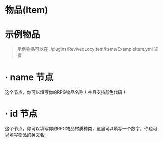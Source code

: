 # 物品(Item)
# 示例物品
>示例物品可以在
./plugins/RevivedLocyItem/Items/ExampleItem.yml
查看
  
# · name 节点
这个节点，你可以填写你的RPG物品名称！并且支持颜色代码！

# · id 节点
这个节点，你可以填写你的RPG物品材质种类，这里可以填写一个数字，你也可以填写物品的英文名!

